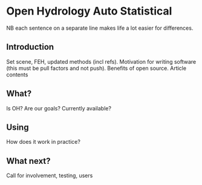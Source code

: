 # Open Hydrology Auto Statistical

NB each sentence on a separate line makes life a lot easier for differences.


## Introduction

Set scene, FEH, updated methods (incl refs).
Motivation for writing software (this must be pull factors and not push).
Benefits of open source.
Article contents


## What?

Is OH?
Are our goals?
Currently available?


## Using

How does it work in practice?


## What next?

Call for involvement, testing, users


